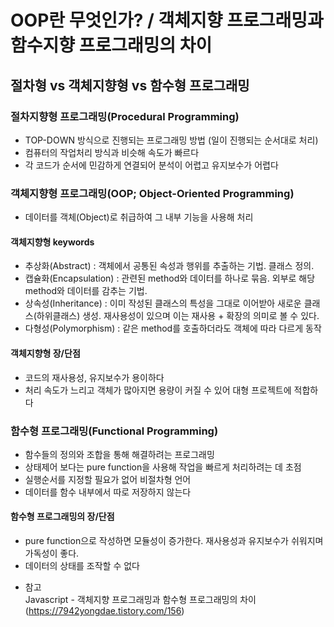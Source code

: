 # OOP란 무엇인가? / 객체지향 프로그래밍과 함수지향 프로그래밍의 차이

## 절차형 vs 객체지향형 vs 함수형 프로그래밍
### 절차지향형 프로그래밍(Procedural Programming)
- TOP-DOWN 방식으로 진행되는 프로그래밍 방법 (일이 진행되는 순서대로 처리)
- 컴퓨터의 작업처리 방식과 비슷해 속도가 빠르다
- 각 코드가 순서에 민감하게 연결되어 분석이 어렵고 유지보수가 어렵다

### 객체지향형 프로그래밍(OOP; Object-Oriented Programming)
- 데이터를 객체(Object)로 취급하여 그 내부 기능을 사용해 처리

#### 객체지향형 keywords
- 추상화(Abstract) : 객체에서 공통된 속성과 행위를 추출하는 기법. 클래스 정의.
- 캡슐화(Encapsulation) : 관련된 method와 데이터를 하나로 묶음. 외부로 해당 method와 데이터를 감추는 기법.
- 상속성(Inheritance) : 이미 작성된 클래스의 특성을 그대로 이어받아 새로운 클래스(하위클래스) 생성. 재사용성이 있으며 이는 재사용 + 확장의 의미로 볼 수 있다.
- 다형성(Polymorphism) : 같은 method를 호출하더라도 객체에 따라 다르게 동작

#### 객체지향형 장/단점
- 코드의 재사용성, 유지보수가 용이하다
- 처리 속도가 느리고 객체가 많아지면 용량이 커질 수 있어 대형 프로젝트에 적합하다

### 함수형 프로그래밍(Functional Programming)
- 함수들의 정의와 조합을 통해 해결하려는 프로그래밍
- 상태제어 보다는 pure function을 사용해 작업을 빠르게 처리하려는 데 초점
- 실행순서를 지정할 필요가 없어 비절차형 언어
- 데이터를 함수 내부에서 따로 저장하지 않는다

#### 함수형 프로그래밍의 장/단점
- pure function으로 작성하면 모듈성이 증가한다. 재사용성과 유지보수가 쉬워지며 가독성이 좋다.
- 데이터의 상태를 조작할 수 없다

* 참고 <br/>
Javascript - 객체지향 프로그래밍과 함수형 프로그래밍의 차이 (https://7942yongdae.tistory.com/156)
